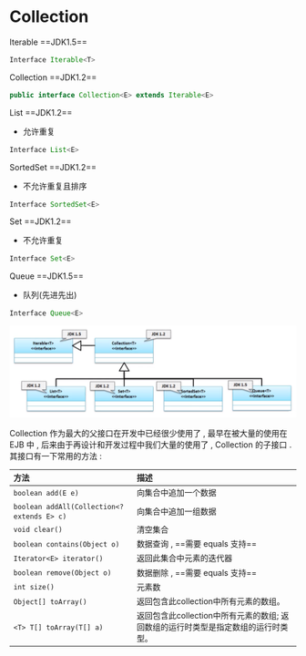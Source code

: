 # Collection

Iterable ==JDK1.5== 

```java
Interface Iterable<T>
```

Collection ==JDK1.2== 

```java
public interface Collection<E> extends Iterable<E>
```

List ==JDK1.2==  

- 允许重复

```java
Interface List<E>
```
SortedSet ==JDK1.2== 

- 不允许重复且排序

```java
Interface SortedSet<E>
```
Set ==JDK1.2== 

- 不允许重复

```java
Interface Set<E>
```
Queue ==JDK1.5== 

- 队列(先进先出)

```java
Interface Queue<E>
```

![1564125443533](assets/1564125443533.png)

Collection 作为最大的父接口在开发中已经很少使用了 , 最早在被大量的使用在 EJB 中 , 后来由于再设计和开发过程中我们大量的使用了 , Collection 的子接口 . 其接口有一下常用的方法 :

| 方法                                    | 描述                                                         |
| :----------------------- | :-------------------------------------- |
| `boolean add(E e)`                              | 向集合中追加一个数据            |
| `boolean addAll(Collection<? extends E> c)`     | 向集合中追加一组数据                                         |
| `void clear()`                               | 清空集合                    |
| `boolean contains(Object o)`                    | 数据查询 , ==需要 equals 支持== |
| `Iterator<E> iterator()`                            | 返回此集合中元素的迭代器                                   |
| `boolean remove(Object o)`                      | 数据删除 , ==需要 equals 支持== |
| `int size()`                                | 元素数                                       |
| `Object[] toArray()`                             | 返回包含此collection中所有元素的数组。                       |
| `<T> T[] toArray(T[] a)`                        | 返回包含此collection中所有元素的数组; 返回数组的运行时类型是指定数组的运行时类型。 |

